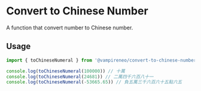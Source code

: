 # Convert to Chinese Number

A function that convert number to Chinese number.

## Usage

```js
import { toChineseNumeral } from '@vampireneo/convert-to-chinese-number'

console.log(toChineseNumeral(100000)) // 十萬
console.log(toChineseNumeral(24681)) // 二萬四千六百八十一
console.log(toChineseNumeral(-53665.65)) // 負五萬三千六百六十五點六五
```
